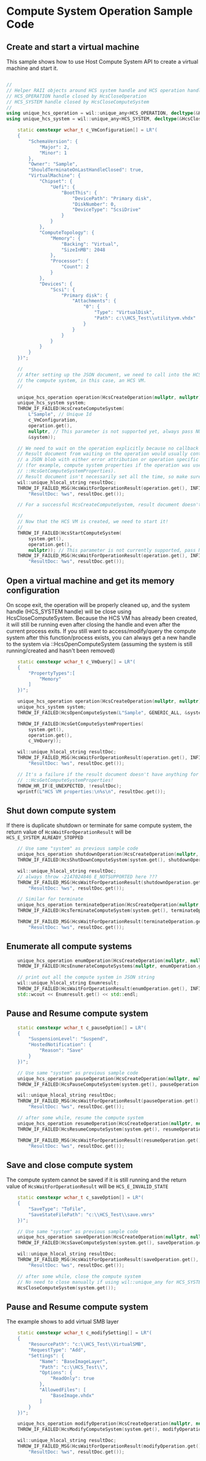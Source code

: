 # Compute System Operation Sample Code

<a name = "CreateStartVM"></a>
## Create and start a virtual machine

This sample shows how to use Host Compute System API to create a virtual machine and start it.

```cpp

//
// Helper RAII objects around HCS system handle and HCS operation handle
// HCS_OPERATION handle closed by HcsCloseOperation
// HCS_SYSTEM handle closed by HcsCloseComputeSystem
//
using unique_hcs_operation = wil::unique_any<HCS_OPERATION, decltype(&HcsCloseOperation), HcsCloseOperation>;
using unique_hcs_system = wil::unique_any<HCS_SYSTEM, decltype(&HcsCloseComputeSystem), HcsCloseComputeSystem>;

    static constexpr wchar_t c_VmConfiguration[] = LR"(
    {
        "SchemaVersion": {
            "Major": 2,
            "Minor": 1
        },
        "Owner": "Sample",
        "ShouldTerminateOnLastHandleClosed": true,
        "VirtualMachine": {
            "Chipset": {
                "Uefi": {
                    "BootThis": {
                        "DevicePath": "Primary disk",
                        "DiskNumber": 0,
                        "DeviceType": "ScsiDrive"
                    }
                }
            },
            "ComputeTopology": {
                "Memory": {
                    "Backing": "Virtual",
                    "SizeInMB": 2048
                },
                "Processor": {
                    "Count": 2
                }
            },
            "Devices": {
                "Scsi": {
                    "Primary disk": {
                        "Attachments": {
                            "0": {
                                "Type": "VirtualDisk",
                                "Path": c:\\HCS_Test\\utilityvm.vhdx"
                            }
                        }
                    }
                }
            }
        }
    })";

    //
    // After setting up the JSON document, we need to call into the HCS to create
    // the compute system, in this case, an HCS VM.
    //

    unique_hcs_operation operation(HcsCreateOperation(nullptr, nullptr)); // This operation doesn't need callback
    unique_hcs_system system;
    THROW_IF_FAILED(HcsCreateComputeSystem(
        L"Sample", // Unique Id
        c_VmConfiguration,
        operation.get(),
        nullptr, // This parameter is not supported yet, always pass NULL
        &system));

    // We need to wait on the operation explicitly because no callback was setup
    // Result document from waiting on the operation would usually contain
    // a JSON blob with either error attribution or operation specific result data
    // (for example, compute system properties if the operation was used to call
    // ::HcsGetComputeSystemProperties).
    // Result document isn't necessarily set all the time, so make sure to check for that!
    wil::unique_hlocal_string resultDoc;
    THROW_IF_FAILED_MSG(HcsWaitForOperationResult(operation.get(), INFINITE, &resultDoc),
        "ResultDoc: %ws", resultDoc.get());

    // For a successful HcsCreateComputeSystem, result document doesn't have anything.

    //
    // Now that the HCS VM is created, we need to start it!
    //
    THROW_IF_FAILED(HcsStartComputeSystem(
        system.get(),
        operation.get(),
        nullptr)); // This parameter is not currently supported, pass NULL.
    THROW_IF_FAILED_MSG(HcsWaitForOperationResult(operation.get(), INFINITE, &resultDoc),
        "ResultDoc: %ws", resultDoc.get());

```

<a name = "OpenGetPropVM"></a>
## Open a virtual machine and get its memory configuration

On scope exit, the operation will be properly cleaned up, and the system handle (HCS_SYSTEM handle) will be close using HcsCloseComputeSystem.
Because the HCS VM has already been created, it will still be running even after closing the handle and even after the current process exits.
If you still want to access/modify/query the compute system after this function/process exists, you can always get a new handle to the system
via ::HcsOpenComputeSystem (assuming the system is still running/created and hasn't been removed)

```cpp
    static constexpr wchar_t c_VmQuery[] = LR"(
    {
        "PropertyTypes":[
            "Memory"
        ]
    })";

    unique_hcs_operation operation(HcsCreateOperation(nullptr, nullptr));
    unique_hcs_system system;
    THROW_IF_FAILED(HcsOpenComputeSystem(L"Sample", GENERIC_ALL, &system));

    THROW_IF_FAILED(HcsGetComputeSystemProperties(
        system.get(),
        operation.get(),
        c_VmQuery));

    wil::unique_hlocal_string resultDoc;
    THROW_IF_FAILED_MSG(HcsWaitForOperationResult(operation.get(), INFINITE, &resultDoc),
        "ResultDoc: %ws", resultDoc.get());

    // It's a failure if the result document doesn't have anything for
    // ::HcsGetComputeSystemProperties!
    THROW_HR_IF(E_UNEXPECTED, !resultDoc);
    wprintf(L"HCS VM properties:\n%s\n", resultDoc.get());

```

<a name = "ShutDownCS"></a>
## Shut down compute system

If there is duplicate shutdown or terminate for same compute system, the return value of `HcsWaitForOperationResult` will be `HCS_E_SYSTEM_ALREADY_STOPPED`

```cpp
    // Use same "system" as previous sample code
    unique_hcs_operation shutdownOperation(HcsCreateOperation(nullptr, nullptr));
    THROW_IF_FAILED(HcsShutDownComputeSystem(system.get(), shutdownOperation.get(), nullptr));

    wil::unique_hlocal_string resultDoc;
    // always throw -2147024846	E_NOTSUPPORTED here ???
    THROW_IF_FAILED_MSG(HcsWaitForOperationResult(shutdownOperation.get(), INFINITE, &resultDoc),
        "ResultDoc: %ws", resultDoc.get());

    // Similar for terminate
    unique_hcs_operation terminateOperation(HcsCreateOperation(nullptr, nullptr));
    THROW_IF_FAILED(HcsTerminateComputeSystem(system.get(), terminateOperation.get(), nullptr));

    THROW_IF_FAILED_MSG(HcsWaitForOperationResult(terminateOperation.get(), INFINITE, &resultDoc),
        "ResultDoc: %ws", resultDoc.get());
```

<a name = "EnumCS"></a>
## Enumerate all compute systems

```cpp
    unique_hcs_operation enumOperation(HcsCreateOperation(nullptr, nullptr));
    THROW_IF_FAILED(HcsEnumerateComputeSystems(nullptr, enumOperation.get()));

    // print out all the compute system in JSON string
    wil::unique_hlocal_string Enumresult;
    THROW_IF_FAILED(HcsWaitForOperationResult(enumOperation.get(), INFINITE, &Enumresult));
    std::wcout << Enumresult.get() << std::endl;
```

<a name = "PauseResumeCS"></a>
## Pause and Resume compute system

```cpp
    static constexpr wchar_t c_pauseOption[] = LR"(
    {
        "SuspensionLevel": "Suspend",
        "HostedNotification": {
            "Reason": "Save"
        }
    })";

    // Use same "system" as previous sample code
    unique_hcs_operation pauseOperation(HcsCreateOperation(nullptr, nullptr));
    THROW_IF_FAILED(HcsPauseComputeSystem(system.get(), pauseOperation.get(), c_pauseOption));

    wil::unique_hlocal_string resultDoc;
    THROW_IF_FAILED_MSG(HcsWaitForOperationResult(pauseOperation.get(), INFINITE, &resultDoc),
        "ResultDoc: %ws", resultDoc.get());

    // after some while, resume the compute system
    unique_hcs_operation resumeOperation(HcsCreateOperation(nullptr, nullptr));
    THROW_IF_FAILED(HcsResumeComputeSystem(system.get(), resumeOperation.get(), nullptr));

    THROW_IF_FAILED_MSG(HcsWaitForOperationResult(resumeOperation.get(), INFINITE, &resultDoc),
        "ResultDoc: %ws", resultDoc.get());
```

<a name = "SaveCloseCS"></a>
## Save and close compute system

The compute system cannot be saved if it is still running and the return value of `HcsWaitForOperationResult` will be `HCS_E_INVALID_STATE`

```cpp
    static constexpr wchar_t c_saveOption[] = LR"(
    {
        "SaveType": "ToFile",
        "SaveStateFilePath": "c:\\HCS_Test\\save.vmrs"
    })";

    // Use same "system" as previous sample code
    unique_hcs_operation saveOperation(HcsCreateOperation(nullptr, nullptr));
    THROW_IF_FAILED(HcsSaveComputeSystem(system.get(), saveOperation.get(), c_saveOption));

    wil::unique_hlocal_string resultDoc;
    THROW_IF_FAILED_MSG(HcsWaitForOperationResult(saveOperation.get(), INFINITE, &resultDoc),
        "ResultDoc: %ws", resultDoc.get());

    // after some while, close the compute system
    // No need to close manually if using wil::unique_any for HCS_SYSTEM handle
    HcsCloseComputeSystem(system.get());
```

<a name = "ModifyVM"></a>
## Pause and Resume compute system

The example shows to add virtual SMB layer

```cpp
    static constexpr wchar_t c_modifySetting[] = LR"(
    {
        "ResourcePath": "c:\\HCS_Test\\VirtualSMB",
        "RequestType": "Add",
        "Settings": {
            "Name": "BaseImageLayer",
            "Path": "c:\\HCS_Test\\",
            "Options": {
                "ReadOnly": true
            },
            "AllowedFiles": [
                "BaseImage.vhdx"
            ]
        }
    })";

    unique_hcs_operation modifyOperation(HcsCreateOperation(nullptr, nullptr));
    THROW_IF_FAILED(HcsModifyComputeSystem(system.get(), modifyOperation.get(), c_modifySetting, nullptr));

    wil::unique_hlocal_string resultDoc;
    THROW_IF_FAILED_MSG(HcsWaitForOperationResult(modifyOperation.get(), INFINITE, &resultDoc),
        "ResultDoc: %ws", resultDoc.get());
```
